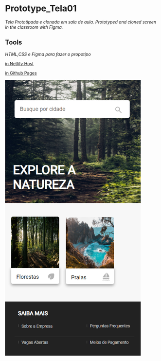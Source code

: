 # Prototype_Tela01
_Tela Prototipada e clonada em sala de aula. Prototyped and cloned screen in the classroom with Figma._

## Tools
_HTML,CSS e Figma para fazer o propotipo_

[in Netlify Host](https://prototype-tela01.netlify.app/)

[in Github Pages](https://on0v41s.github.io/Prototype_Tela01/)

![Imagem da Tela](./img/tela01.png)
